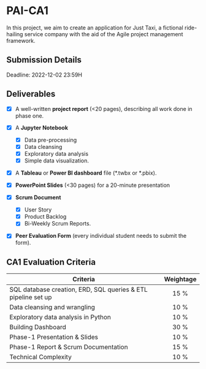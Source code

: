 # PAI-CA1
In this project, we aim to create an application for Just Taxi, a fictional ride-hailing service company with the aid of the Agile project management framework. 

## Submission Details

Deadline: 2022-12-02 23:59H

## Deliverables

- [x] A well-written **project report** (<20 pages), describing all work done in phase one.
- [x] A **Jupyter Notebook** 
  - [x] Data pre-processing
  - [x] Data cleansing
  - [x] Exploratory data analysis
  - [x] Simple data visualization.
- [x] A **Tableau** or **Power BI dashboard** file (*.twbx or *.pbix).
- [x] **PowerPoint Slides** (<30 pages) for a 20-minute presentation
- [x] **Scrum Document**
  - [x] User Story
  - [x] Product Backlog
  - [x] Bi-Weekly Scrum Reports. 
- [x] **Peer Evaluation Form** (every individual student needs to submit the form).


## CA1 Evaluation Criteria

|                            Criteria                           |  Weightage  |
|---------------------------------------------------------------|:-----------:|
| SQL database creation, ERD, SQL queries & ETL pipeline set up |    15 %     |     
|                 Data cleansing and wrangling                  |    10 %     | 
|             Exploratory data analysis in Python               |    10 %     | 
|                     Building Dashboard                        |    30 %     | 
|                Phase-1 Presentation & Slides                  |    10 %     | 
|            Phase-1 Report & Scrum Documentation               |    15 %     | 
|                      Technical Complexity                     |    10 %     | 
